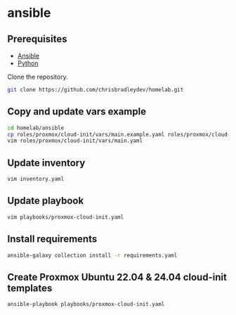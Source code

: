 # ansible

## Prerequisites

- [Ansible](https://docs.ansible.com/)
- [Python](https://www.python.org/)

Clone the repository.

```sh
git clone https://github.com/chrisbradleydev/homelab.git
```

## Copy and update vars example

```sh
cd homelab/ansible
cp roles/proxmox/cloud-init/vars/main.example.yaml roles/proxmox/cloud-init/vars/main.yaml
vim roles/proxmox/cloud-init/vars/main.yaml
```

## Update inventory

```sh
vim inventory.yaml
```

## Update playbook

```sh
vim playbooks/proxmox-cloud-init.yaml
```

## Install requirements

```sh
ansible-galaxy collection install -r requirements.yaml
```

## Create Proxmox Ubuntu 22.04 & 24.04 cloud-init templates

```sh
ansible-playbook playbooks/proxmox-cloud-init.yaml
```

